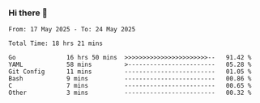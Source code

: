 ### Hi there 👋

<!--
**zhumeme/zhumeme** is a ✨ _special_ ✨ repository because its `README.md` (this file) appears on your GitHub profile.

Here are some ideas to get you started:

- 🔭 I’m currently working on ...
- 🌱 I’m currently learning ...
- 👯 I’m looking to collaborate on ...
- 🤔 I’m looking for help with ...
- 💬 Ask me about ...
- 📫 How to reach me: ...
- 😄 Pronouns: ...
- ⚡ Fun fact: ...
-->

<!--START_SECTION:waka-->

```all_time
From: 17 May 2025 - To: 24 May 2025

Total Time: 18 hrs 21 mins

Go              16 hrs 50 mins  >>>>>>>>>>>>>>>>>>>>>>>--   91.42 %
YAML            58 mins         >------------------------   05.28 %
Git Config      11 mins         -------------------------   01.05 %
Bash            9 mins          -------------------------   00.86 %
C               7 mins          -------------------------   00.65 %
Other           3 mins          -------------------------   00.32 %
```

<!--END_SECTION:waka-->
